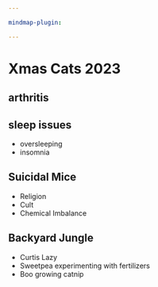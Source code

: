 ```yaml
---

mindmap-plugin: 

---
```


# Xmas Cats 2023

## arthritis

## sleep issues
- oversleeping
- insomnia

## Suicidal Mice
- Religion
- Cult
- Chemical Imbalance

## Backyard Jungle
- Curtis Lazy
- Sweetpea experimenting with fertilizers
- Boo growing catnip